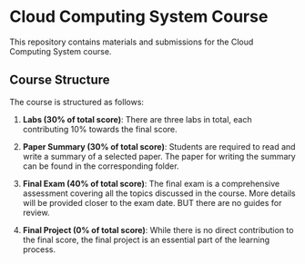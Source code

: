 # Cloud Computing System Course

This repository contains materials and submissions for the Cloud Computing System course. 

## Course Structure

The course is structured as follows:

1. **Labs (30% of total score)**: There are three labs in total, each contributing 10% towards the final score.

2. **Paper Summary (30% of total score)**: Students are required to read and write a summary of a selected paper. The paper for writing the summary can be found in the corresponding folder.

3. **Final Exam (40% of total score)**: The final exam is a comprehensive assessment covering all the topics discussed in the course. More details will be provided closer to the exam date. BUT there are no guides for review.

4. **Final Project (0% of total score)**: While there is no direct contribution to the final score, the final project is an essential part of the learning process.